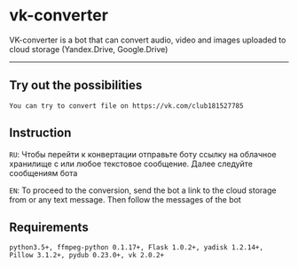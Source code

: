 # vk-converter

VK-converter is a bot that can convert audio,
 video and images uploaded to cloud storage (Yandex.Drive, Google.Drive)
 
 ---
 ## Try out the possibilities
 `You can try to convert file on https://vk.com/club181527785`
 
 ## Instruction
 
 `RU`: Чтобы перейти к конвертации отправьте боту ссылку на облачное хранилище с 
 или любое текстовое сообщение. Далее следуйте сообщениям бота
 
 `EN`: To proceed to the conversion, send the bot a link to the cloud storage from
or any text message. Then follow the messages of the bot

## Requirements
`python3.5+, ffmpeg-python 0.1.17+, Flask 1.0.2+, yadisk 1.2.14+, Pillow 3.1.2+,
pydub 0.23.0+, vk 2.0.2+`